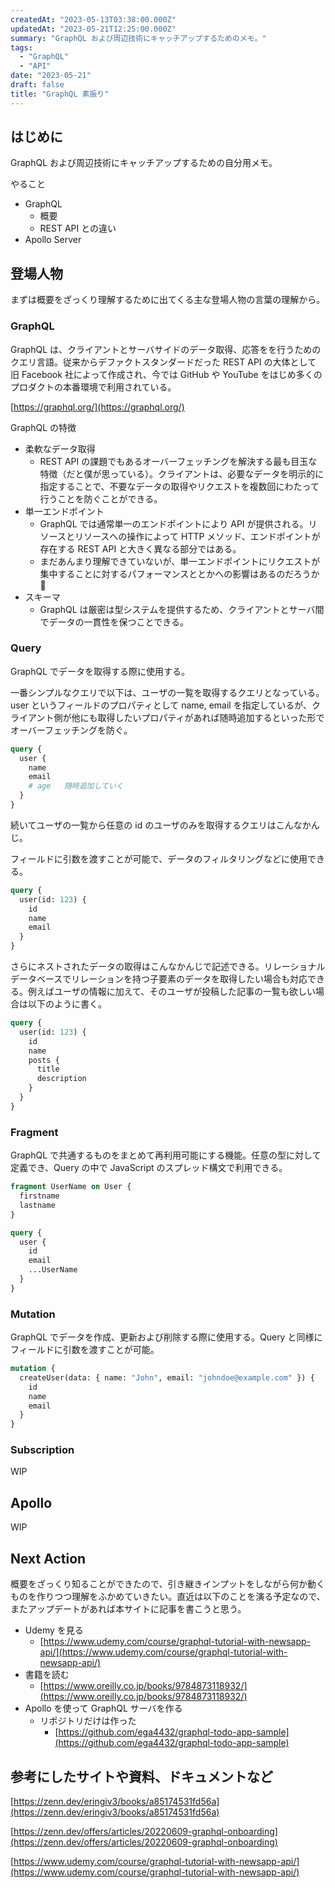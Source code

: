 ```yaml
---
createdAt: "2023-05-13T03:38:00.000Z"
updatedAt: "2023-05-21T12:25:00.000Z"
summary: "GraphQL および周辺技術にキャッチアップするためのメモ。"
tags:
  - "GraphQL"
  - "API"
date: "2023-05-21"
draft: false
title: "GraphQL 素振り"
---
```


## はじめに

GraphQL および周辺技術にキャッチアップするための自分用メモ。

やること

- GraphQL
  - 概要
  - REST API との違い
- Apollo Server

## 登場人物

まずは概要をざっくり理解するために出てくる主な登場人物の言葉の理解から。

### GraphQL

GraphQL は、クライアントとサーバサイドのデータ取得、応答をを行うためのクエリ言語。従来からデファクトスタンダードだった REST API の大体として 旧 Facebook 社によって作成され、今では GitHub や YouTube をはじめ多くのプロダクトの本番環境で利用されている。

[https://graphql.org/](https://graphql.org/)

GraphQL の特徴

- 柔軟なデータ取得
  - REST API の課題でもあるオーバーフェッチングを解決する最も目玉な特徴（だと僕が思っている）。クライアントは、必要なデータを明示的に指定することで、不要なデータの取得やリクエストを複数回にわたって行うことを防ぐことができる。
- 単一エンドポイント
  - GraphQL では通常単一のエンドポイントにより API が提供される。リソースとリソースへの操作によって HTTP メソッド、エンドポイントが存在する REST API と大きく異なる部分ではある。
  - まだあんまり理解できていないが、単一エンドポイントにリクエストが集中することに対するパフォーマンスととかへの影響はあるのだろうか 🤔
- スキーマ
  - GraphQL は厳密は型システムを提供するため、クライアントとサーバ間でデータの一貫性を保つことできる。

### Query

GraphQL でデータを取得する際に使用する。

一番シンプルなクエリで以下は、ユーザの一覧を取得するクエリとなっている。 user というフィールドのプロパティとして name, email を指定しているが、クライアント側が他にも取得したいプロパティがあれば随時追加するといった形でオーバーフェッチングを防ぐ。

```graphql
query {
  user {
    name
    email
    # age   随時追加していく
  }
}
```

続いてユーザの一覧から任意の id のユーザのみを取得するクエリはこんなかんじ。

フィールドに引数を渡すことが可能で、データのフィルタリングなどに使用できる。

```graphql
query {
  user(id: 123) {
    id
    name
    email
  }
}
```

さらにネストされたデータの取得はこんなかんじで記述できる。リレーショナルデータベースでリレーションを持つ子要素のデータを取得したい場合も対応できる。例えばユーザの情報に加えて、そのユーザが投稿した記事の一覧も欲しい場合は以下のように書く。

```graphql
query {
  user(id: 123) {
    id
    name
    posts {
      title
      description
    }
  }
}
```

### Fragment

GraphQL で共通するものをまとめて再利用可能にする機能。任意の型に対して定義でき、Query の中で JavaScript のスプレッド構文で利用できる。

```graphql
fragment UserName on User {
  firstname
  lastname
}

query {
  user {
    id
    email
    ...UserName
  }
}
```

### Mutation

GraphQL でデータを作成、更新および削除する際に使用する。Query と同様にフィールドに引数を渡すことが可能。

```graphql
mutation {
  createUser(data: { name: "John", email: "johndoe@example.com" }) {
    id
    name
    email
  }
}
```

### Subscription

WIP

## Apollo

WIP

## Next Action

概要をざっくり知ることができたので、引き継きインプットをしながら何か動くものを作りつつ理解をふかめていきたい。直近は以下のことを演る予定なので、またアップデートがあれば本サイトに記事を書こうと思う。

- Udemy を見る
  - [https://www.udemy.com/course/graphql-tutorial-with-newsapp-api/](https://www.udemy.com/course/graphql-tutorial-with-newsapp-api/)
- 書籍を読む
  - [https://www.oreilly.co.jp/books/9784873118932/](https://www.oreilly.co.jp/books/9784873118932/)
- Apollo を使って GraphQL サーバを作る
  - リポジトリだけは作った
    - [https://github.com/ega4432/graphql-todo-app-sample](https://github.com/ega4432/graphql-todo-app-sample)

## 参考にしたサイトや資料、ドキュメントなど

[https://zenn.dev/eringiv3/books/a85174531fd56a](https://zenn.dev/eringiv3/books/a85174531fd56a)

[https://zenn.dev/offers/articles/20220609-graphql-onboarding](https://zenn.dev/offers/articles/20220609-graphql-onboarding)

[https://www.udemy.com/course/graphql-tutorial-with-newsapp-api/](https://www.udemy.com/course/graphql-tutorial-with-newsapp-api/)
